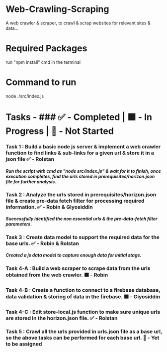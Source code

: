 # Web-Crawling-Scraping

A web crawler & scraper, to crawl & scrap websites for relevant sites & data...

# Required Packages

run "npm install" cmd in the terminal

# Command to run 

node ./src/index.js

# Tasks - ### ✅ - Completed | 🟧 - In Progress | 🔲 - Not Started 

### Task 1 : Build a basic node js server & implement a web crawler function to find links & sub-links for a given url & store it in a json file ✅ - Rolstan

##### Run the script with cmd as "node src/index.js" & wait for it to finish, once execution completes, find the urls stored in prerequisites/horizon.json file for further analysis.

### Task 2 : Analyze the urls stored in prerequisites/horizon.json file & create pre-data fetch filter for processing required information. ✅ - Robin & Giyosiddin 

##### Successfully identified the non essential urls & the pre-data-fetch filter parameters.

### Task 3 : Create data model to support the required data for the base urls. ✅ - Robin & Rolstan

##### Created a js data model to capture enough data for initial stage. 

### Task 4-A : Build a web scraper to scrape data from the urls obtained from the web crawler. 🟧 - Robin

### Task 4-B : Create a function to connect to a firebase database, data validation & storing of data in the firebase. 🟧 - Giyosiddin

### Task 4-C : Edit store-local.js function to make sure unique urls are stored in the horizon.json file. ✅ - Rolstan

### Task 5 : Crawl all the urls provided in urls.json file as a base url, so the above tasks can be performed for each base url. 🔲 - Yet to be assigned
